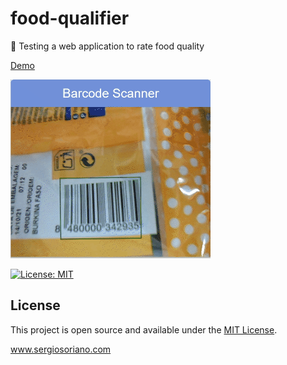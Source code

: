 # food-qualifier
:hamburger: Testing a web application to rate food quality

[Demo](https://sergiss.github.io/food-qualifier/)

<a 
   href='https://sergiss.github.io/food-qualifier/' 
   target="_blank">
    <img src="https://raw.githubusercontent.com/sergiss/food-qualifier/master/food.gif"/>
</a>

[![License: MIT](https://img.shields.io/badge/License-MIT-blue.svg)](https://opensource.org/licenses/MIT)

## License

This project is open source and available under the [MIT License](LICENSE).

www.sergiosoriano.com

